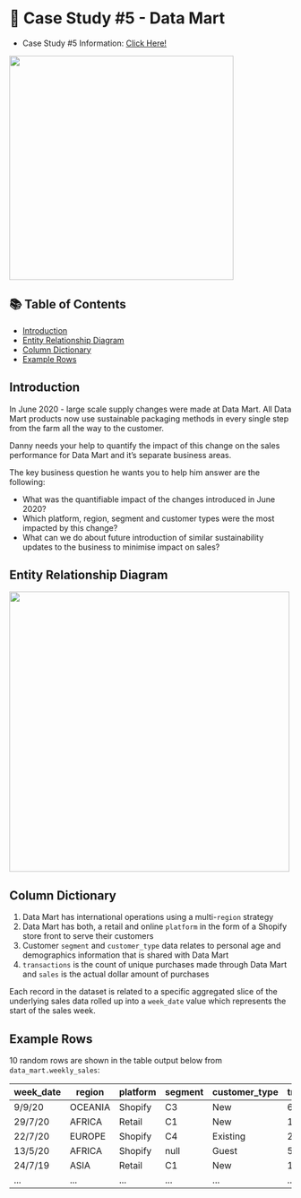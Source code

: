 # 🍜 Case Study #5 - Data Mart

- Case Study #5 Information: [Click Here!](https://8weeksqlchallenge.com/case-study-5/)

<img align="center" width="400" src="https://8weeksqlchallenge.com/images/case-study-designs/5.png">

## 📚 Table of Contents
  * [Introduction](#introduction)
  * [Entity Relationship Diagram](#entity-relationship-diagram)
  * [Column Dictionary](#column-dictionary)
  * [Example Rows](#example-rows)

 
## Introduction 
In June 2020 - large scale supply changes were made at Data Mart. All Data Mart products now use sustainable packaging methods in every single step from the farm all the way to the customer.

Danny needs your help to quantify the impact of this change on the sales performance for Data Mart and it’s separate business areas.

The key business question he wants you to help him answer are the following:

- What was the quantifiable impact of the changes introduced in June 2020?
- Which platform, region, segment and customer types were the most impacted by this change?
- What can we do about future introduction of similar sustainability updates to the business to minimise impact on sales?

## Entity Relationship Diagram 

<img align="center" width="500" src="https://8weeksqlchallenge.com/images/case-study-5-erd.png">

## Column Dictionary 

1. Data Mart has international operations using a multi-`region` strategy
2. Data Mart has both, a retail and online `platform` in the form of a Shopify store front to serve their customers
3. Customer `segment` and `customer_type` data relates to personal age and demographics information that is shared with Data Mart
4. `transactions` is the count of unique purchases made through Data Mart and `sales` is the actual dollar amount of purchases

Each record in the dataset is related to a specific aggregated slice of the underlying sales data rolled up into a `week_date` value which represents the start of the sales week.

## Example Rows

10 random rows are shown in the table output below from `data_mart.weekly_sales`:

| week_date | region   | platform  | segment | customer_type | transactions | sales |
|------|----------|-----------|----------|---------|------|-------|
| 9/9/20    | OCEANIA | Shopify   | C3 | New| 610 | 110033.89|
| 29/7/20    | AFRICA | Retail    | C1 | New | 110692 | 3053771.19|
| 22/7/20    | EUROPE | Shopify   | C4 | Existing	| 24 | 8101.54|
| 13/5/20    | AFRICA | Shopify   | null | Guest	| 5287 | 1003301.37|
| 24/7/19    | ASIA | Retail    | C1 | New | 127342 | 3151780.41|
| ...  | ...      | ...       | ... | ...| ...| ...|
